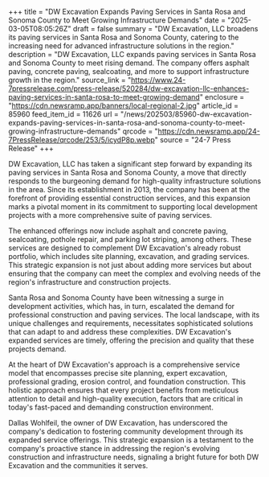 +++
title = "DW Excavation Expands Paving Services in Santa Rosa and Sonoma County to Meet Growing Infrastructure Demands"
date = "2025-03-05T08:05:26Z"
draft = false
summary = "DW Excavation, LLC broadens its paving services in Santa Rosa and Sonoma County, catering to the increasing need for advanced infrastructure solutions in the region."
description = "DW Excavation, LLC expands paving services in Santa Rosa and Sonoma County to meet rising demand. The company offers asphalt paving, concrete paving, sealcoating, and more to support infrastructure growth in the region."
source_link = "https://www.24-7pressrelease.com/press-release/520284/dw-excavation-llc-enhances-paving-services-in-santa-rosa-to-meet-growing-demand"
enclosure = "https://cdn.newsramp.app/banners/local-regional-2.jpg"
article_id = 85960
feed_item_id = 11626
url = "/news/202503/85960-dw-excavation-expands-paving-services-in-santa-rosa-and-sonoma-county-to-meet-growing-infrastructure-demands"
qrcode = "https://cdn.newsramp.app/24-7PressRelease/qrcode/253/5/icydP8p.webp"
source = "24-7 Press Release"
+++

<p>DW Excavation, LLC has taken a significant step forward by expanding its paving services in Santa Rosa and Sonoma County, a move that directly responds to the burgeoning demand for high-quality infrastructure solutions in the area. Since its establishment in 2013, the company has been at the forefront of providing essential construction services, and this expansion marks a pivotal moment in its commitment to supporting local development projects with a more comprehensive suite of paving services.</p><p>The enhanced offerings now include asphalt and concrete paving, sealcoating, pothole repair, and parking lot striping, among others. These services are designed to complement DW Excavation's already robust portfolio, which includes site planning, excavation, and grading services. This strategic expansion is not just about adding more services but about ensuring that the company can meet the complex and evolving needs of the region's infrastructure and construction projects.</p><p>Santa Rosa and Sonoma County have been witnessing a surge in development activities, which has, in turn, escalated the demand for professional construction and paving services. The local landscape, with its unique challenges and requirements, necessitates sophisticated solutions that can adapt to and address these complexities. DW Excavation's expanded services are timely, offering the precision and quality that these projects demand.</p><p>At the heart of DW Excavation's approach is a comprehensive service model that encompasses precise site planning, expert excavation, professional grading, erosion control, and foundation construction. This holistic approach ensures that every project benefits from meticulous attention to detail and high-quality execution, factors that are critical in today's fast-paced and demanding construction environment.</p><p>Dallas Wohlfeil, the owner of DW Excavation, has underscored the company's dedication to fostering community development through its expanded service offerings. This strategic expansion is a testament to the company's proactive stance in addressing the region's evolving construction and infrastructure needs, signaling a bright future for both DW Excavation and the communities it serves.</p>